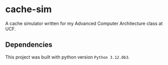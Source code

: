 # cache-sim
A cache simulator written for my Advanced Computer Architecture class at UCF.

## Dependencies

This project was built with python version `Python 3.12.0b3`.